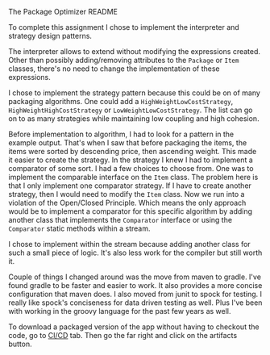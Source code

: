 The Package Optimizer README

To complete this assignment I chose to implement the interpreter and strategy design patterns. 

The interpreter allows to extend without modifying the expressions created. Other than possibly adding/removing
attributes to the `Package` or `Item` classes, there's no need to change the implementation of these expressions.

I chose to implement the strategy pattern because this could be on of many packaging algorithms. One could add a
`HighWeightLowCostStrategy`, `HighWeightHighCostStrategy` or `LowWeightLowCostStrategy`. The list can go on to as 
many strategies while maintaining low coupling and high cohesion.

Before implementation to algorithm, I had to look for a pattern in the example output. That's when I saw that before 
packaging the items, the items were sorted by descending price, then ascending weight. This made it easier to create 
the strategy. In the strategy I knew I had to implement a comparator of some sort. I had a few choices to choose
from. One was to implement the comparable interface on the `Item` class. The problem here is that I only implement
one comparator strategy. If I have to create another strategy, then I would need to modify the `Item` class. 
Now we run into a violation of the Open/Closed Principle. Which means the only approach would be to implement a 
comparator for this specific algorithm by adding another class that implements the `Comparator` interface or using 
the `Comparator` static methods within a stream.

I chose to implement within the stream because adding another class for such a small piece of logic. It's also less
work for the compiler but still worth it.

Couple of things I changed around was the move from maven to gradle. I've found gradle to be faster and easier to 
work. It also provides a more concise configuration that maven does. I also moved from junit to spock for testing.
I really like spock's conciseness for data driven testing as well. Plus I've been with working in the groovy
language for the past few years as well.

To download a packaged version of the app without having to checkout the code, go to 
[CI/CD][https://gitlab.com/tdespenza/package-optimizer/pipelines] tab. Then go the far right and click on the
artifacts button.

[https://gitlab.com/tdespenza/package-optimizer/pipelines]: https://gitlab.com/tdespenza/package-optimizer/pipelines